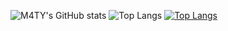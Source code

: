 ![M4TY's GitHub stats](https://github-readme-stats.vercel.app/api?username=M4TY&show_icons=true&theme=radical)
![Top Langs](https://github-readme-stats.vercel.app/api/top-langs/?username=M4TY&langs_count=8&show_icons=true&theme=radical)
[![Top Langs](https://github-readme-stats.vercel.app/api/top-langs/?username=M4TY&langs_count=8)](https://github.com/anuraghazra/github-readme-stats)




